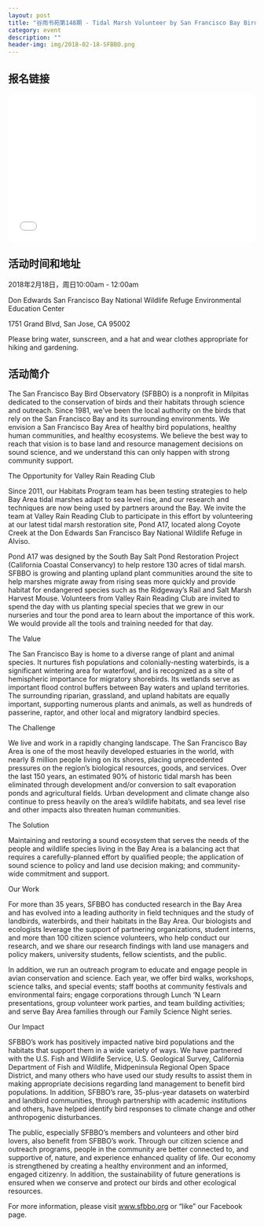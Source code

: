 ```yaml
---
layout: post
title: "谷雨书苑第148期 - Tidal Marsh Volunteer by San Francisco Bay Bird Observatory (SFBBO)"
category: event
description: ""
header-img: img/2018-02-18-SFBBO.png
---
```


## 报名链接
<div style="width:100%; text-align:left;" ><iframe src="//eventbrite.com/tickets-external?eid=43154774091&ref=etckt" frameborder="0" height="300" width="100%" vspace="0" hspace="0" marginheight="5" marginwidth="5" scrolling="auto" allowtransparency="true"></iframe></div>

## 活动时间和地址
2018年2月18日，周日10:00am - 12:00am

Don Edwards San Francisco Bay National Wildlife Refuge Environmental Education Center
 
1751 Grand Blvd, San Jose, CA 95002

Please bring water, sunscreen, and a hat and wear clothes appropriate for hiking and gardening. 


## 活动简介 
The San Francisco Bay Bird Observatory (SFBBO) is a nonprofit in Milpitas dedicated to the conservation of birds and their habitats through science and outreach. Since 1981, we’ve been the local authority on the birds that rely on the San Francisco Bay and its surrounding environments. We envision a San Francisco Bay Area of healthy bird populations, healthy human communities, and healthy ecosystems. We believe the best way to reach that vision is to base land and resource management decisions on sound science, and we understand this can only happen with strong community support.  


The Opportunity for Valley Rain Reading Club

Since 2011, our Habitats Program team has been testing strategies to help Bay Area tidal marshes adapt to sea level rise, and our research and techniques are now being used by partners around the Bay. We invite the team at Valley Rain Reading Club to participate in this effort by volunteering at our latest tidal marsh restoration site, Pond A17, located along Coyote Creek at the Don Edwards San Francisco Bay National Wildlife Refuge in Alviso.  

Pond A17 was designed by the South Bay Salt Pond Restoration Project (California Coastal Conservancy) to help restore 130 acres of tidal marsh. SFBBO is growing and planting upland plant communities around the site to help marshes migrate away from rising seas more quickly and provide habitat for endangered species such as the Ridgeway’s Rail and Salt Marsh Harvest Mouse. Volunteers from Valley Rain Reading Club are invited to spend the day with us planting special species that we grew in our nurseries and tour the pond area to learn about the importance of this work.  We would provide all the tools and training needed for that day.


The Value

The San Francisco Bay is home to a diverse range of plant and animal species. It nurtures fish populations and colonially-nesting waterbirds, is a significant wintering area for waterfowl, and is recognized as a site of hemispheric importance for migratory shorebirds. Its wetlands serve as important flood control buffers between Bay waters and upland territories. The surrounding riparian, grassland, and upland habitats are equally important, supporting numerous plants and animals, as well as hundreds of passerine, raptor, and other local and migratory landbird species. 
 

The Challenge

We live and work in a rapidly changing landscape. The San Francisco Bay Area is one of the most heavily developed estuaries in the world, with nearly 8 million people living on its shores, placing unprecedented pressures on the region’s biological resources, goods, and services. Over the last 150 years, an estimated 90% of historic tidal marsh has been eliminated through development and/or conversion to salt evaporation ponds and agricultural fields. Urban development and climate change also continue to press heavily on the area’s wildlife habitats, and sea level rise and other impacts also threaten human communities. 


The Solution

Maintaining and restoring a sound ecosystem that serves the needs of the people and wildlife species living in the Bay Area is a balancing act that requires a carefully-planned effort by qualified people; the application of sound science to policy and land use decision making; and community-wide commitment and support. 


Our Work

For more than 35 years, SFBBO has conducted research in the Bay Area and has evolved into a leading authority in field techniques and the study of landbirds, waterbirds, and their habitats in the Bay Area. Our biologists and ecologists leverage the support of partnering organizations, student interns, and more than 100 citizen science volunteers, who help conduct our research, and we share our research findings with land use managers and policy makers, university students, fellow scientists, and the public. 

In addition, we run an outreach program to educate and engage people in avian conservation and science. Each year, we offer bird walks, workshops, science talks, and special events; staff booths at community festivals and environmental fairs; engage corporations through Lunch ‘N Learn presentations, group volunteer work parties, and team building activities; and serve Bay Area families through our Family Science Night series. 


Our Impact

SFBBO’s work has positively impacted native bird populations and the habitats that support them in a wide variety of ways. We have partnered with the U.S. Fish and Wildlife Service, U.S. Geological Survey, California Department of Fish and Wildlife, Midpeninsula Regional Open Space District, and many others who have used our study results to assist them in making appropriate decisions regarding land management to benefit bird populations. In addition, SFBBO’s rare, 35-plus-year datasets on waterbird and landbird communities, through partnership with academic institutions and others, have helped identify bird responses to climate change and other anthropogenic disturbances.    

The public, especially SFBBO’s members and volunteers and other bird lovers, also benefit from SFBBO’s work. Through our citizen science and outreach programs, people in the community are better connected to, and supportive of, nature, and experience enhanced quality of life. Our economy is strengthened by creating a healthy environment and an informed, engaged citizenry. In addition, the sustainability of future generations is ensured when we conserve and protect our birds and other ecological resources. 


For more information, please visit www.sfbbo.org or “like” our Facebook page.
